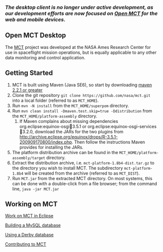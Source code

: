 
### _The desktop client is no longer under active development, as our development efforts are now focused on [Open MCT](https://nasa.github.io/openmct) for the web and mobile devices._

Open MCT Desktop
--

The [MCT](https://sites.google.com/site/openmct/) project was developed at the NASA Ames Research Center for use in spaceflight mission operations, but is equally applicable to any other data monitoring and control application.

Getting Started
--
1. MCT is built using Maven (Java SE6), so start by downloading [maven 2.2.1 or greater](http://maven.apache.org/download.html)
2. Clone the git repository `git clone https://github.com/nasa/mct.git` into a local folder (referred to as `MCT_HOME`).
3. Run `mvn -N install` from the `MCT_HOME/superpom` directory.
4. Run `mvn clean install -Dmaven.test.skip=true -Ddistribution` from the `MCT_HOME/platform-assembly` directory.
   1. If Maven complains about missing dependencies org.eclipse:equinox-osgi:jar:3.5.1 or org.eclipse:equinox-osgi-services:jar:3.2.0, download the JARs for the two plugins from http://archive.eclipse.org/equinox/drops/R-3.5.1-200909170800/index.php.  Then follow the instructions Maven provides for installing the JARs.
5. The platform distribution archive can be found in the `MCT_HOME/platform-assembly/target` directory.
6. Extract the distribution archive, i.e. `mct-platform-1.8b4-dist.tar.gz` to the directory you wish to install MCT.
   The subdirectory `mct-platform-1.8b4` will be created from the archive (referred to as `MCT_DIST`).
7. Run `MCT.jar` from the extracted MCT directory. On most systems, this can be done with a double-click from a file browser; from the command line, `java -jar MCT.jar`

Working on MCT
--
[Work on MCT in Eclipse](https://github.com/nasa/mct/wiki/How-to-build-and-run-MCT-in-Eclipse)

[Building a MySQL database](https://github.com/nasa/mct/wiki/Creating-a-MySQL-database-for-MCT)

[Using a Derby database](https://github.com/nasa/mct/wiki/Using-Derby-in-MCT)

[Contributing to MCT](https://github.com/nasa/mct/wiki/Contributing-to-MCT)
